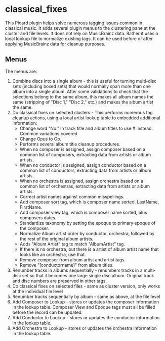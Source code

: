 # classical_fixes
This Picard plugin helps solve numerous tagging issues common in classical music. It adds several plugin menus to the clustering pane at the cluster and file levels. It does not rely on MusicBrainz data. Rather it uses a local lookup file to normalize existing tags. It can be used before or after applying MusicBrainz data for cleanup purposes.
## Menus
The menus are:
1. Combine discs into a single album - this is useful for turning multi-disc sets (including boxed sets) that would normally span more than one album into a single album. After some validations to check that the selections belong to the same album, this makes all album names the same (stripping of "Disc 1," "Disc 2," etc.) and makes the album artist the same.
2. Do classical fixes on selected clusters - This performs numerous tag cleanup actions, using a local artist lookup table to embedded additional information:
    * Change word "No." in track title and album titles to use # instead. Common variations covered.
    * Change Opus to Op.
    * Performs several album title cleanup procedures.
    * When no composer is assigned, assign composer based on a common list of composers, extracting data from artists or album artists.
    * When no conductor is assigned, assign conductor based on a common list of conductors, extracting data from artists or album artists.
    * When no orchestra is assigned, assign orchestra based on a common list of orchestras, extracting data from artists or album artists.
    * Correct artist names against common misspellings.
    * Add composer sort tag, which is composer name sorted, LastName, FirstName.
    * Add composer view tag, which is composer name sorted, plus composers dates.
    * Standardize taxonomy by setting the epoque to primary epoque of the composer.
    * Normalize Album artist order by conductor, orchestra, followed by the rest of the original album artists.
    * Adds "Album Artist" tag to match "AlbumArtist" tag.
    * If there is no orchestra, but there is a artist of album artist name that looks like an orchestra, use that.
    * Remove composer from album artist and artist tags.
    * Remove "[conductorname]" from album titles.
3. Renumber tracks in albums sequentially - renumbers tracks in a multi-disc set so that it becomes one large single disc album. Original track and disc numbers are preserved in other tags. 
4. Do classical fixes on selected files - same as cluster version, only works at the individual file level
5. Renumber tracks sequentially by album - same as above, at the file level
6. Add Composer to Lookup - stores or updates the composer information in the lookup table. Composer View and Epoque tags must all be filled before the record can be updated.
7. Add Conductor to Lookup - stores or updates the conductor information in the lookup table.
8. Add Orchestra to Lookup - stores or updates the orchestra information in the lookup table.

